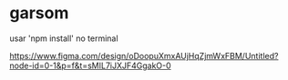 # garsom
usar 'npm install' no terminal

https://www.figma.com/design/oDoopuXmxAUjHqZjmWxFBM/Untitled?node-id=0-1&p=f&t=sMIL7iJXJF4GgakO-0